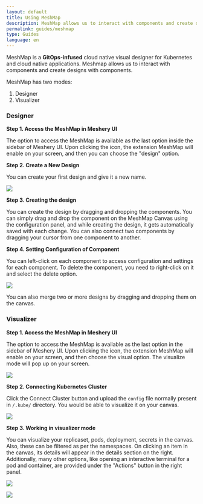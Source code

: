 ```yaml
---
layout: default
title: Using MeshMap
description: MeshMap allows us to interact with components and create designs with them
permalink: guides/meshmap
type: Guides
language: en
---
```


MeshMap is a **GitOps-infused** cloud native visual designer for Kubernetes and cloud native applications. Meshmap allows us to interact with components and create designs with components.

MeshMap has two modes:

1. Designer
2. Visualizer

### Designer

**Step 1. Access the MeshMap in Meshery UI**

The option to access the MeshMap is available as the last option inside the sidebar of Meshery UI. Upon clicking the icon, the extension MeshMap will enable on your screen, and then you can choose the "design" option.

**Step 2. Create a New Design**

You can create your first design and give it a new name.

<a href="{{ site.baseurl }}/assets/img/meshmap/meshmap-design-creation.png"> <img src="{{ site.baseurl }}/assets/img/meshmap/meshmap-design-creation.png"/> </a>

**Step 3. Creating the design**

You can create the design by dragging and dropping the components. You can simply drag and drop the component on the MeshMap Canvas using the configuration panel, and while creating the design, it gets automatically saved with each change. You can also connect two components by dragging your cursor from one component to another.

**Step 4. Setting Configuration of Component**

You can left-click on each component to access configuration and settings for each component. To delete the component, you need to right-click on it and select the delete option.

<a href="{{ site.baseurl }}/assets/img/meshmap/meshmap-design-component-option.png"> <img src="{{ site.baseurl }}/assets/img/meshmap/meshmap-design-component-option.png"/> </a>

You can also merge two or more designs by dragging and dropping them on the canvas.

### Visualizer

**Step 1. Access the MeshMap in Meshery UI**

The option to access the MeshMap is available as the last option in the sidebar of Meshery UI. Upon clicking the icon, the extension MeshMap will enable on your screen, and then choose the visual option. The visualize mode will pop up on your screen.

<a href="{{ site.baseurl }}/assets/img/meshmap/meshmap-visual-desktop.png"> <img src="{{ site.baseurl }}/assets/img/meshmap/meshmap-visual-desktop.png" /> </a>

**Step 2. Connecting Kubernetes Cluster**

Click the Connect Cluster button and upload the `config` file normally present in `/.kube/` directory. You would be able to visualize it on your canvas.

<a href="{{ site.baseurl }}/assets/img/meshmap/meshmap-visual-screen.png"> <img src="{{ site.baseurl }}/assets/img/meshmap/meshmap-visual-screen.png"/> </a>


**Step 3. Working in visualizer mode**

You can visualize your replicaset, pods, deployment, secrets in the canvas. Also, these can be filtered as per the namespaces. On clicking an item in the canvas, its details will appear in the details section on the right. Additionally, many other options, like opening an interactive terminal for a pod and container, are provided under the "Actions" button in the right panel.

<a href="{{ site.baseurl }}/assets/img/meshmap/meshmap-visual.png"> <img src="{{ site.baseurl }}/assets/img/meshmap/meshmap-visual.png"/> </a>

<a href="{{ site.baseurl }}/assets/img/meshmap/meshmap-visual-terminal.png"> <img src="{{ site.baseurl }}/assets/img/meshmap/meshmap-visual-terminal.png"/> </a>

